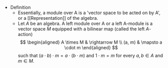 - Definition
	- Essentially, a module over A is a 'vector space to be acted on by A', or a [[Representation]] of the algebra.
	- Let $A$ be an algebra. A left module over A or a left A-module is a vector space $M$ equipped with a bilinear map (called the left $A$-action)
	  $$
	  \begin{aligned}
	  A \times M & \rightarrow M \\
	  (a, m) & \mapsto a \cdot m
	  \end{aligned}
	  $$
	  such that $(a \cdot b) \cdot m=a \cdot(b \cdot m)$ and $1 \cdot m=m$ for every $a, b \in A$ and $m \in M$.